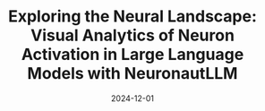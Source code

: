 ---
title: 'Exploring the Neural Landscape: Visual Analytics of Neuron Activation in Large Language Models with NeuronautLLM'
date: '2024-12-01'
authorsPrev: Ollie Woodman
authorsPost: Hui Lu, Yiwen Ren, Minfeng Zhu, Wei Chen
year: 2024
venue: 'Graphical Models (Proc. of ChinaGraph 2024)'
venueAbbr: 'ChinaGraph/GMOD'
published: true
award: 'ChinaGraph 2024 Best Paper'
---